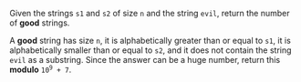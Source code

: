 Given the strings `s1` and `s2` of size `n` and the string `evil`, return the number of **good** strings.

A **good** string has size `n`, it is alphabetically greater than or equal to `s1`, it is alphabetically smaller than or equal to `s2`, and it does not contain the string `evil` as a substring. Since the answer can be a huge number, return this **modulo** <code>10<sup>9</sup> + 7</code>.